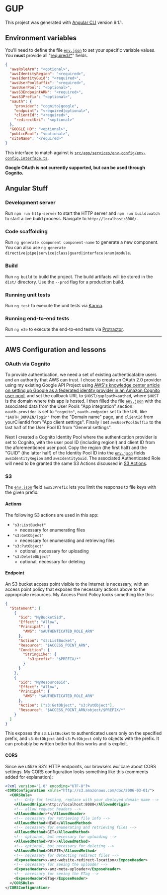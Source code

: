 # GUP

This project was generated with [Angular CLI](https://github.com/angular/angular-cli) version 9.1.1.

## Environment variables

You'll need to define the file [`env.json`](env.json) to set your specific variable values.
You **must** provide all "<required:\*>" fields.

```json
{
  "awsRoleArn": "<optional>",
  "awsIdentityRegion": "<required>",
  "awsIdentityGuid": "<required>",
  "awsUserPoolSuffix": "<required>",
  "awsUserPool": "<optional>",
  "awsS3EndpointARN": "<required>",
  "awsS3Prefix": "<optional>",
  "oauth": {
    "provider": "cognito|google",
    "endpoint": "<required|optional>",
    "clientId": "<required>",
    "redirectUri": "<optional>"
  },
  "GOOGLE_HD": "<optional>",
  "publicRoot": "<optional>",
  "siteName": "<required>"
}
```

This interface to match against is [`src/app/services/env-config/env-config.interface.ts`](src/app/services/env-config/env-config.interface.ts).

**Google OAuth is not currently supported, but can be used through Cognito.**

## Angular Stuff

### Development server

Run `npm run http-server` to start the HTTP server and `npm run build:watch` to start a live build process. Navigate to `http://localhost:8080/`.

### Code scaffolding

Run `ng generate component component-name` to generate a new component. You can also use `ng generate directive|pipe|service|class|guard|interface|enum|module`.

### Build

Run `ng build` to build the project. The build artifacts will be stored in the `dist/` directory. Use the `--prod` flag for a production build.

### Running unit tests

Run `ng test` to execute the unit tests via [Karma](https://karma-runner.github.io).

### Running end-to-end tests

Run `ng e2e` to execute the end-to-end tests via [Protractor](http://www.protractortest.org/).

---

## AWS Configuration and lessons

### OAuth via Cognito

To provide authentication, we need a set of existing authenticatable users and
an authority that AWS can trust.
I chose to create an OAuth 2.0 provider using my existing Google API Project
using [AWS's knowledge center article on setting up Google as a federated
identity provider in an Amazon Cognito user pool](https://aws.amazon.com/premiumsupport/knowledge-center/cognito-google-social-identity-provider/),
and set the callback URL to `$HOST/gup?path=authed`, where `$HOST` is the domain where this app is hosted.
I then filled the file [`env.json`](./env.json) with the associated data from the User Pools "App integration" section: `oauth.provider` is set to `"cognito"`, `oauth.endpoint` set to the URL like `"$AUTH_DOMAIN/login"` from the "Domain name" page, and `clientId` from yourClientId from "App client settings".
Finally I set `awsUserPoolSuffix` to the last half of the User Pool ID from "General settings".

Next I created a Cognito Identity Pool where the authentication provider is set to Cognito, with the user pool ID (including region!) and client ID from the aforementioned user pool.
Copy the region (the first half) and the "GUID" (the latter half) of the Identity Pool ID into the [`env.json`](./env.json) fields `awsIdentityRegion` and `awsIdentityGuid`.
The associated Authenticated Role will need to be granted the same S3 Actions
discussed in [S3 Actions](#Actions).

### S3

The [`env.json`](./env.json) field `awsS3Prefix` lets you limit the response to file keys with the given prefix.

#### Actions

The following S3 actions are used in this app:

- `"s3:ListBucket"`
  - necessary for enumerating files
- `"s3:GetObject"`
  - necessary for enumerating and retrieving files
- `"s3:PutObject"`
  - optional, necessary for uploading
- `"s3:DeleteObject"`
  - optional, necessary for deleting

#### Endpoint

An S3 bucket access point visible to the Internet is necessary,
with an access point policy that exposes the necessary actions above
to the appropriate resources. My Access Point Policy looks something like this:

```json
{
  "Statement": [
    {
      "Sid": "MyBucketSid",
      "Effect": "Allow",
      "Principal": {
        "AWS": "$AUTHENTICATED_ROLE_ARN"
      },
      "Action": "s3:ListBucket",
      "Resource": "$ACCESS_POINT_ARN",
      "Condition": {
        "StringLike": {
          "s3:prefix": "$PREFIX/*"
        }
      }
    },
    {
      "Sid": "MyResourceSid",
      "Effect": "Allow",
      "Principal": {
        "AWS": "$AUTHENTICATED_ROLE_ARN"
      },
      "Action": ["s3:GetObject", "s3:PutObject"],
      "Resource": "$ACCESS_POINT_ARN/object/$PREFIX/*"
    }
  ]
}
```

This exposes the `s3:ListBucket` to authenticated users only on the specified prefix, and `s3:GetObject` and `s3:PutObject` only to objects with the prefix.
It can probably be written better but this works and is explicit.

#### CORS

Since we utilize S3's HTTP endpoints, our browsers _will_ care about CORS settings. My CORS configuration looks something like this (comments added for explanation):

```xml
<?xml version="1.0" encoding="UTF-8"?>
<CORSConfiguration xmlns="http://s3.amazonaws.com/doc/2006-03-01/">
  <CORSRule>
    <!-- Only for testing, replace with your deployed domain name -->
    <AllowedOrigin>http://localhost:8080</AllowedOrigin>
    <!-- allow request headers -->
    <AllowedHeader>*</AllowedHeader>
    <!-- necessary for retrieving file info -->
    <AllowedMethod>HEAD</AllowedMethod>
    <!-- necessary for enumerating and retrieving files -->
    <AllowedMethod>GET</AllowedMethod>
    <!-- optional, but necessary for uploading -->
    <AllowedMethod>PUT</AllowedMethod>
    <!-- optional, but necessary for deleting -->
    <AllowedMethod>DELETE</AllowedMethod>
    <!-- necessary for detecting redirect files -->
    <ExposeHeader>x-amz-website-redirect-location</ExposeHeader>
    <!-- necessary for seeing the uploader -->
    <ExposeHeader>x-amz-meta-uploader</ExposeHeader>
    <!-- necessary for seeing the ETag -->
    <ExposeHeader>ETag</ExposeHeader>
  </CORSRule>
</CORSConfiguration>
```
